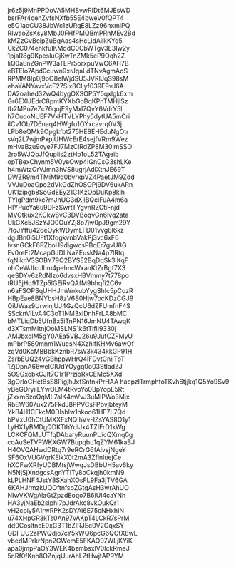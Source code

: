 jr6z5j9MnPPDoVA5MHSvwRIDt6MJEsWD
bsrFAr4cenZvfsNXfb55E4bweV0fQPT4
e5O1aoCU38JbWc1zURgE8LZz96nxmiPQ
RIwaoZsKsy8MbJ0FHfPMQBmPRnMEv2Bd
kMZzGvBeipZuBgAas4sHcLidAilkKYq5
CkZC074ehkfuIKMqdC0CbWTgv3E3Iw2y
1pjaR8g9KpesluGjKwTnZMk5eP9Oqh2Z
IiQ0aEnZGnPW3aTEPr5orxpuVwC6AH7B
eBTElo7Apd0cuwn9xrJqaLdTNvAgmAoS
RPMM8Ip0j9oO8eIWjdSU5JVRIJqS98sM
ehaYANYavxVcF27Six8CLyf039E9vJ6A
DA2oahed32wQ4bygOXSOP5Y5qxlgk6xm
Gr6EXlJEdrC8pmKYXbGoBqKPhTMHjlSz
tb2MPu7eZc76qojE9yMxl7QvY6VdrY5l
h7CudoNUEF7VkHTVLYPhy5dytUA5mCri
iICv1Ob7D6naq4HWgfu1OYxcavrq0V3j
LPb8eQMk9Opgkfbt275HE8EHEduNgOtr
sVq2L7wjmPxpjUHWcErE4sejfVRm9Wez
mHvaBzu9oye7FJ7MzCiRdZP8M30lmSSO
2ro5WJQbJfQuplis2ztHo1oL52TAgeib
opTBexChynm5V0yeOwp4IGnCsG3shLKe
h4mWtzOrVJmn3hVS8ugrjAdiXthJE69T
DWZR9m4TMiM9d0bvrxpVZ4PaetJM9Zdd
VVJuDoaGpo2dVkGdZhOSOPj9DV6ukARn
UK1zipgb8SoGdEEy21C1KzOpDuKp8klh
TYlgPdm9kc7mJhUG3dXjlBQclFuA4m6a
HIYPucYa6u9DFzSwrtTYgvnRZCtiFnjd
MVGtkux2KCkw8vC3DVBoqvGn6ivq2ata
UkGXc5JSzYJQ0OuYZj8o7jw0pJ9gm29Y
7IqJYtfu426eOykWDymLFD01vvg8l6kz
dgJBn0i5UFt1XfqgkvnbVakPj3vc6xF6
IvsnGCkF6PZboH9digwcsPBqEr7gvU8G
Ev0reFt2McapGJDLNaZEuskNa4p7lRtq
fqNIknV3SOBY79Q2BYSE2BqDqSk3IKqF
nhOeWJfculhm4pehncWxanKtZrBgf7X3
qeSDYv6zRdNIzo6dvsxHBVmmy7t778po
tRU5jHq9TZp5lGEiRvQAfM9bhqfi2C6v
n6aFSOPSqUHHJmWnkubYygShIc5pCozR
HBpEae8BNYbsH8zV6S0Hjw7ocKDzCGJ9
QiUWaz9UrwinjUJ4GzQcU6dZFUmfnF4S
SScknVlLvA4C3oT1NM3xlDnhFrLA8bMC
bMTLiqDb5UfnBx5iTnPN16JmNU4TAwqK
d3XTsmMItnjOoMSLNS1k6tTlflI9330j
AMJbxdlM5gY0AEa5VBJ26u9JufCZFMyU
mPbrP580mnm1WuesN4XzhlfKHMv6awOf
zqVd0KcMBBbkKznbR7sW3k434kkGP91H
ZsrbEUQ24vGBhppWHrQ4lFDvtCniiTpT
1ZjDpnA66weICIUdYOygq0o03StIadZJ
5O9GxobkCJIt7C1r1PrzioRkCEMc5XXd
3gOrloGHetBsS8PigjhJxfSntnkPrHAA
hacpzlTrmphfoTKvh6tjjkq1Q5Yo9Sv9
yBeGDryilEYwOLM4tRvoYo0BpYopE5Rt
jZxxm6zoQqML7aIK4mVvJ3uMIPWo3Mjx
RbEW607ux275FkdJ8PPVCsFPbvjbteyM
YkB4H1CFkcM0Dlsblw1nkoo61HF7L7Qd
bPVxU0hCtUMXXFxNQIhVvHZsYAS8O1y1
LyHX1yBMDgQDKTthYdIJx4TZIFrD1kWg
LCKCFQMLUTfqDAbaryRuunPUicQXmq0g
coAuSeTVPWKXGW7Bupqbu1qZYM61kaBJ
H4OVQAHwdDRtq7r9eRCrG6fAlvsjNgeY
SF6OxVUGVqrKEikX0t2mA3ZflnluejCe
hXCFwXRfyUDBMtsjWwqJsDBbUH5av6ky
N5NjSjXndgcsAgnYTiTy8oCkqjh0kmN9
kLPLHNF4JstY8SXahXOsFL9Fa3jTV6GA
6KAHJrmzkUQOftnfsoZGtgAsH3wrAhUO
NIwVKWgAlaGtZpzdEoqo7B6iUI4caYNh
HA3yjNaEb2slphI7pJdrAkc8vkOukQr1
vH2cpiy5A1rwRPK2sDYAi6E75cNHxhIN
u74XHpGR3kTs0An97vAKpT4LCkR7sPrM
dd0CosltncE0xG3T1bZIRJEc0V2GqxSY
GDFUU2aPWQdjo7cY5kWQ6pcG6QOtX8wL
vbedMPrkrNpn2GWemE5FKAQ97WLjKYiK
apa0jmpPaOY3WEK4bzmbsxlV0IckRmeJ
5nRf0fKnh8OZnjqUurAhLZtHwjtAPRYM
